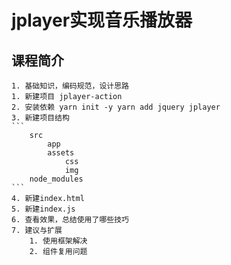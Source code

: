 # jplayer实现音乐播放器
## 课程简介
    1. 基础知识，编码规范，设计思路
    1. 新建项目 jplayer-action
    2. 安装依赖 yarn init -y yarn add jquery jplayer
    3. 新建项目结构
    ```
        src
            app
            assets
                css
                img
        node_modules
    ```
    4. 新建index.html
    5. 新建index.js
    6. 查看效果，总结使用了哪些技巧
    7. 建议与扩展
        1. 使用框架解决
        2. 组件复用问题
